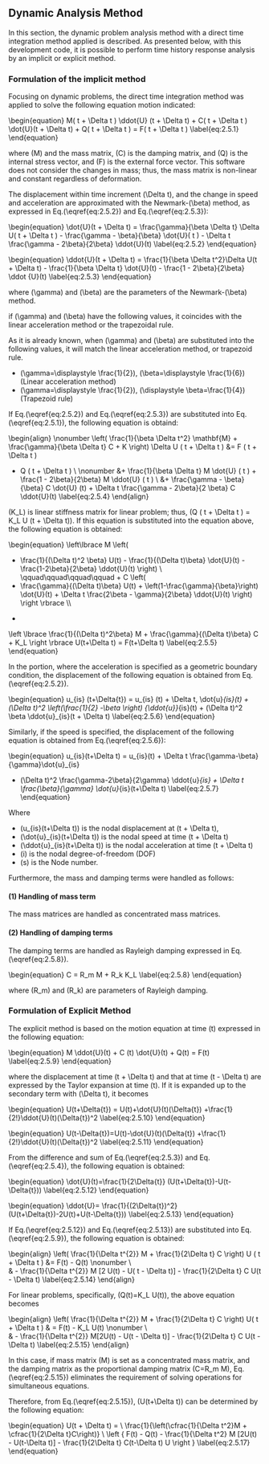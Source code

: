 
## Dynamic Analysis Method

In this section, the dynamic problem analysis method with a direct time integration method applied is described. As presented below, with this development code, it is possible to perform time history response analysis by an implicit or explicit method. 

### Formulation of the implicit method

Focusing on dynamic problems, the direct time integration method was applied to solve the following equation motion indicated: 

\begin{equation}
M( t + \Delta t ) \ddot{U} (t + \Delta t) + C( t + \Delta t ) \dot{U}(t + \Delta t) + Q( t + \Delta t ) = F( t + \Delta t )
\label{eq:2.5.1}
\end{equation}

where \(M\) and the mass matrix, \(C\) is the damping matrix, and \(Q\) is the internal stress vector, and \(F\) is the external force vector. This software does not consider the changes in mass; thus, the mass matrix is non-linear and constant regardless of deformation.

The displacement within time increment \(\Delta t\), and the change in speed and acceleration are approximated with the Newmark-\(\beta\) method, as expressed in Eq.\(\eqref{eq:2.5.2}\) and Eq.\(\eqref{eq:2.5.3}\):

\begin{equation}
\dot{U}(t + \Delta t) =
\frac{\gamma}{\beta \Delta t} \Delta U( t + \Delta t ) - \frac{\gamma - \beta}{\beta} \dot{U}( t ) - \Delta t \frac{\gamma - 2\beta}{2\beta} \ddot{U}(t)
\label{eq:2.5.2}
\end{equation}

\begin{equation}
\ddot{U}(t + \Delta t) = \frac{1}{\beta \Delta t^2}\Delta U(t + \Delta t) - \frac{1}{\beta \Delta t} \dot{U}(t) - \frac{1 - 2\beta}{2\beta} \ddot {U}(t)
\label{eq:2.5.3}
\end{equation}

where \(\gamma\) and \(\beta\) are the parameters of the Newmark-\(\beta\) method.

if \(\gamma\) and \(\beta\) have the following values, it coincides with the linear acceleration method or the trapezoidal rule.

As it is already known, when \(\gamma\) and \(\beta\) are substituted into the following values, it will match the linear acceleration method, or trapezoid rule.

  - \(\gamma=\displaystyle \frac{1}{2}\), \(\beta=\displaystyle \frac{1}{6}\) (Linear acceleration method)
  - \(\gamma=\displaystyle \frac{1}{2}\), \(\displaystyle \beta=\frac{1}{4}\) (Trapezoid rule)

If Eq.\(\eqref{eq:2.5.2}\) and Eq.\(\eqref{eq:2.5.3}\) are substituted into Eq.\(\eqref{eq:2.5.1}\), the following equation is obtaind:

\begin{align}
\nonumber \left( \frac{1}{\beta \Delta t^2} \mathbf{M} + \frac{\gamma}{\beta \Delta t} C + K \right) \Delta U ( t + \Delta t ) &= F ( t + \Delta t )
- Q ( t + \Delta t ) \\
\nonumber &+ \frac{1}{\beta \Delta t} M \dot{U} ( t )
           + \frac{1 - 2\beta}{2\beta} M \ddot{U} ( t ) \\
&+ \frac{\gamma - \beta}{\beta} C \dot{U} (t)
           + \Delta t \frac{\gamma - 2\beta}{2 \beta} C \ddot{U}(t)
\label{eq:2.5.4}
\end{align}

\(K_L\) is linear stiffness matrix for linear problem; thus, \(Q ( t + \Delta t ) = K_L U (t + \Delta t)\). If this equation is substituted into the equation above, the following equation is obtained:

\begin{equation}
\left\lbrace
M
\left(
 - \frac{1}{(\Delta t)^2 \beta} U(t) - \frac{1}{(\Delta t)\beta} \dot{U}(t) - \frac{1-2\beta}{2\beta} \ddot{U}(t)
\right) \\\
\qquad\qquad\qquad\qquad +
C
\left(
 - \frac{\gamma}{(\Delta t)\beta} U(t) + \left(1-\frac{\gamma}{\beta}\right) \dot{U}(t) + \Delta t \frac{2\beta - \gamma}{2\beta} \ddot{U}(t)
\right)
\right \rbrace \\\
+
\left \lbrace
 \frac{1}{(\Delta t)^2\beta} M + \frac{\gamma}{(\Delta t)\beta} C + K_L
\right \rbrace
U(t+\Delta t)
= F(t+\Delta t)
\label{eq:2.5.5}
\end{equation}

In the portion, where the acceleration is specified as a geometric boundary condition, the displacement of the following equation is obtained from Eq.\(\eqref{eq:2.5.2}\).


\begin{equation}
u_{is} (t+\Delta{t}) = u_{is} (t) + \Delta t\, \dot{u}_{is}(t) + (\Delta t)^2 \left(\frac{1}{2} -\beta \right) {\ddot{u}}_{is}(t) + (\Delta t)^2 \beta \ddot{u}_{is}(t + \Delta t)
\label{eq:2.5.6}
\end{equation}

Similarly, if the speed is specified, the displacement of the following equation is obtained from Eq.\(\eqref{eq:2.5.6}\):

\begin{equation}
u_{is}(t+\Delta t) = u_{is}(t) + \Delta t \frac{\gamma-\beta}{\gamma}\dot{u}_{is}
+ (\Delta t)^2 \frac{\gamma-2\beta}{2\gamma} \ddot{u}_{is} + \Delta t \frac{\beta}{\gamma} \dot{u}_{is}(t+\Delta t)
\label{eq:2.5.7}
\end{equation}

Where 

  - \(u_{is}(t+\Delta t)\) is the nodal displacement at \(t + \Delta t\),
  - \(\dot{u}_{is}(t+\Delta t)\) is the nodal speed at time \(t + \Delta t\) 
  - \(\ddot{u}_{is}(t+\Delta t)\) is the nodal acceleration at time \(t + \Delta t\)
  - \(i\) is the nodal degree-of-freedom (DOF)
  - \(s\) is the Node number.

Furthermore, the mass and damping terms were handled as follows: 

#### (1) Handling of mass term

The mass matrices are handled as concentrated mass matrices. 

#### (2) Handling of damping terms

The damping terms are handled as Rayleigh damping expressed in Eq.\(\eqref{eq:2.5.8}\).

\begin{equation}
C = R_m M + R_k K_L
\label{eq:2.5.8}
\end{equation}

where \(R_m\) and \(R_k\) are parameters of Rayleigh damping.

### Formulation of Explicit Method

The explicit method is based on the motion equation at time \(t\) expressed in the following equation: 

\begin{equation}
M \ddot{U}(t) + C (t) \dot{U}(t) + Q(t) = F(t)
\label{eq:2.5.9}
\end{equation}

where the displacement at time \(t + \Delta t\) and that at time \(t - \Delta t\) are expressed by the Taylor expansion at time \(t\). If it is expanded up to the secondary term with \(\Delta t\), it becomes


\begin{equation}
U(t+\Delta{t}) = U(t)+\dot{U}(t)(\Delta{t})
+\frac{1}{2!}\ddot{U}(t)(\Delta{t})^2
\label{eq:2.5.10}
\end{equation}

\begin{equation}
U(t-\Delta{t})=U(t)-\dot{U}(t)(\Delta{t})
+\frac{1}{2!}\ddot{U}(t)(\Delta{t})^2
\label{eq:2.5.11}
\end{equation}

From the difference and sum of Eq.\(\eqref{eq:2.5.3}\) and Eq.\(\eqref{eq:2.5.4}\), the following equation is obtained:

\begin{equation}
\dot{U}(t)=\frac{1}{2\Delta{t}}
(U(t+\Delta{t})-U(t-\Delta{t}))
\label{eq:2.5.12}
\end{equation}

\begin{equation}
\ddot{U}=
\frac{1}{(2\Delta{t})^2}
(U(t+\Delta{t})-2U(t)+U(t-\Delta{t}))
\label{eq:2.5.13}
\end{equation}

If Eq.\(\eqref{eq:2.5.12}\) and Eq.\(\eqref{eq:2.5.13}\) are substituted into Eq.\(\eqref{eq:2.5.9}\), the following equation is obtained:

\begin{align}
\left( \frac{1}{\Delta t^{2}} M + \frac{1}{2\Delta t} C \right) U ( t + \Delta t ) &=
  F(t) - Q(t) \nonumber \\\
  & - \frac{1}{\Delta t^{2}} M [2 U(t) - U( t - \Delta t)] - \frac{1}{2\Delta t} C U(t - \Delta t)
\label{eq:2.5.14}
\end{align}

For linear problems, specifically, \(Q(t)=K_L U(t)\), the above equation becomes

\begin{align}
\left( \frac{1}{\Delta t^{2}} M + \frac{1}{2\Delta t} C \right) U( t + \Delta t ) & = F(t) - K_L U(t) \nonumber \\\
  & - \frac{1}{\Delta t^{2}} M[2U(t) - U(t - \Delta t)] - \frac{1}{2\Delta t} C U(t - \Delta t)
\label{eq:2.5.15}
\end{align}

In this case, if mass matrix \(M\) is set as a concentrated mass matrix, and the damping matrix as the proportional damping matrix \(C=R_m M\), Eq.\(\eqref{eq:2.5.15}\) eliminates the requirement of solving operations for simultaneous equations. 

Therefore, from Eq.\(\eqref{eq:2.5.15}\), \(U(t+\Delta t)\) can be determined by the following equation:

\begin{equation}
U(t + \Delta t)  = \\
\frac{1}{\left(\cfrac{1}{\Delta t^2}M + \cfrac{1}{2\Delta t}C\right)} \\
\left \{
F(t) - Q(t) - \frac{1}{\Delta t^2} M [2U(t) - U(t-\Delta t)] - \frac{1}{2\Delta t} C(t-\Delta t) U
\right \}
\label{eq:2.5.17}
\end{equation}



